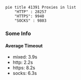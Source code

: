 
```mermaid
pie title 41391 Proxies in list
    "HTTP" : 28257
    "HTTPS": 9940
    "SOCKS" : 9803
```

### Some Info
#### Average Timeout

- mixed: 3.9s
- http: 2.2s
- https: 8.2s
- socks: 6.3s